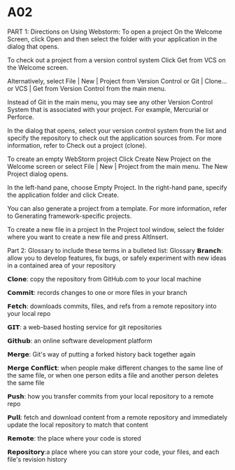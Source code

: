 # A02

PART 1: Directions on Using Webstorm: To open a project﻿
On the Welcome Screen, click Open and then select the folder with your application in the dialog that opens.

To check out a project from a version control system﻿
Click Get from VCS on the Welcome screen.

Alternatively, select File | New | Project from Version Control or Git | Clone… or VCS | Get from Version Control from the main menu.

Instead of Git in the main menu, you may see any other Version Control System that is associated with your project. For example, Mercurial or Perforce.

In the dialog that opens, select your version control system from the list and specify the repository to check out the application sources from. For more information, refer to Check out a project (clone).

To create an empty WebStorm project﻿
Click Create New Project on the Welcome screen or select File | New | Project from the main menu. The New Project dialog opens.

In the left-hand pane, choose Empty Project. In the right-hand pane, specify the application folder and click Create.

You can also generate a project from a template. For more information, refer to Generating framework-specific projects.

To create a new file in a project﻿
In the Project tool window, select the folder where you want to create a new file and press AltInsert.


Part 2: Glossary to include these terms in a bulleted list:
Glossary
𝗕𝗿𝗮𝗻𝗰𝗵: allow you to develop features, fix bugs, or safely experiment with new ideas in a contained area of your repository

𝗖𝗹𝗼𝗻𝗲: copy the repository from GitHub.com to your local machine

𝗖𝗼𝗺𝗺𝗶𝘁: records changes to one or more files in your branch

𝗙𝗲𝘁𝗰𝗵: downloads commits, files, and refs from a remote repository into your local repo

𝗚𝗜𝗧: a web-based hosting service for git repositories

𝗚𝗶𝘁𝗵𝘂𝗯: an online software development platform

𝗠𝗲𝗿𝗴𝗲: Git's way of putting a forked history back together again

𝗠𝗲𝗿𝗴𝗲 𝗖𝗼𝗻𝗳𝗹𝗶𝗰𝘁: when people make different changes to the same line of the same file, or when one person edits a file and another person deletes the same file

𝗣𝘂𝘀𝗵: how you transfer commits from your local repository to a remote repo

𝗣𝘂𝗹𝗹: fetch and download content from a remote repository and immediately update the local repository to match that content

𝗥𝗲𝗺𝗼𝘁𝗲: the place where your code is stored

𝗥𝗲𝗽𝗼𝘀𝗶𝘁𝗼𝗿𝘆:a place where you can store your code, your files, and each file's revision history
